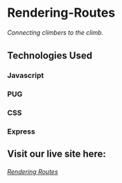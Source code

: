 # Rendering-Routes
###### Connecting climbers to the climb.

## Technologies Used
### Javascript
### PUG
### CSS
### Express


## Visit our live site here:
###### [Rendering Routes](https://dashboard.heroku.com/apps/rendering-routes)
